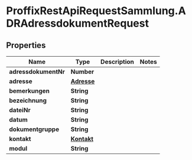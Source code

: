 # ProffixRestApiRequestSammlung.ADRAdressdokumentRequest

## Properties
Name | Type | Description | Notes
------------ | ------------- | ------------- | -------------
**adressdokumentNr** | **Number** |  | 
**adresse** | [**Adresse**](Adresse.md) |  | 
**bemerkungen** | **String** |  | 
**bezeichnung** | **String** |  | 
**dateiNr** | **String** |  | 
**datum** | **String** |  | 
**dokumentgruppe** | **String** |  | 
**kontakt** | [**Kontakt**](Kontakt.md) |  | 
**modul** | **String** |  | 


